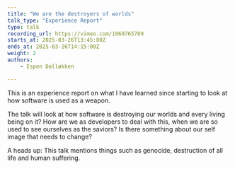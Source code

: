 ```yaml
---
title: "We are the destroyers of worlds"
talk_type: "Experience Report"
type: talk
recording_url: https://vimeo.com/1069765789
starts_at: 2025-03-26T13:45:00Z
ends_at: 2025-03-26T14:15:00Z
weight: 2
authors:
    - Espen Dalløkken

---
```

This is an experience report on what I have learned since starting to look at how software is used as a weapon.

The talk will look at how software is destroying our worlds and every living being on it? 
How are we as developers to deal with this, when we are so used to see ourselves as the saviors? 
Is there something about our self image that needs to change? 

A heads up: 
This talk mentions things such as genocide, destruction of all life and human suffering.
